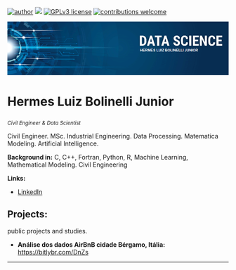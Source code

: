 [![author](https://img.shields.io/badge/author-hermesjr-red)](https://www.linkedin.com/in/hermes-junior-60445114/) [![](https://img.shields.io/badge/python-3.6+-blue.svg)](https://www.python.org/downloads/release/python-365/) [![GPLv3 license](https://img.shields.io/badge/License-GPLv3-blue.svg)](http://perso.crans.org/besson/LICENSE.html) [![contributions welcome](https://img.shields.io/badge/contributions-welcome-brightgreen.svg?style=flat)](https://github.com/HermesJunior/Data-Science/issues)

<p align="center">
  <img src="banner.png" >
</p>

# Hermes Luiz Bolinelli Junior
<sub>*Civil Engineer & Data Scientist*</sub>

Civil Engineer. MSc. Industrial Engineering. Data Processing. Matematica Modeling. Artificial Intelligence.

**Background in:** C, C++, Fortran, Python, R, Machine Learning, Mathematical Modeling. Civil Engineering

**Links:**
* [LinkedIn](https://www.linkedin.com/in/hermes-junior-60445114/)


## Projects:
public projects and studies.

* **Análise dos dados AirBnB cidade Bérgamo, Itália:** https://bitlybr.com/DnZs
---


